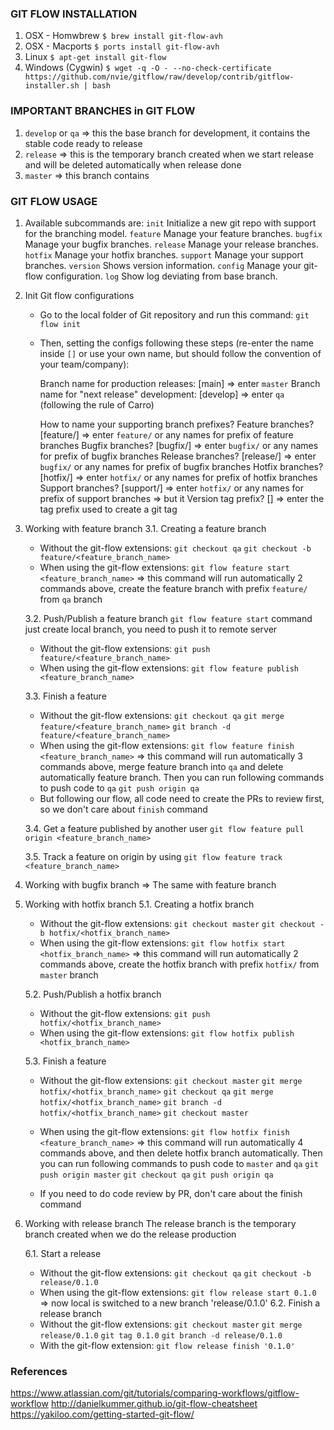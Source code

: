 ### GIT FLOW INSTALLATION
1. OSX - Homwbrew
    `$ brew install git-flow-avh`
2. OSX - Macports
    `$ ports install git-flow-avh`
3. Linux
    `$ apt-get install git-flow`
4. Windows (Cygwin)
    `$ wget -q -O - --no-check-certificate https://github.com/nvie/gitflow/raw/develop/contrib/gitflow-installer.sh | bash`

### IMPORTANT BRANCHES in GIT FLOW
1. `develop` or `qa` => this the base branch for development, it contains the stable code ready to release
2. `release` => this is the temporary branch created when we start release and will be deleted automatically when release done
3. `master` => this branch contains 

### GIT FLOW USAGE
1. Available subcommands are:
   `init`      Initialize a new git repo with support for the branching model.
   `feature`   Manage your feature branches.
   `bugfix`    Manage your bugfix branches.
   `release`   Manage your release branches.
   `hotfix`    Manage your hotfix branches.
   `support`   Manage your support branches.
   `version`   Shows version information.
   `config`    Manage your git-flow configuration.
   `log`       Show log deviating from base branch.

2. Init Git flow configurations
    - Go to the local folder of Git repository and run this command: `git flow init`
    - Then, setting the configs following these steps (re-enter the name inside `[]` or use your own name, but should follow the convention of your team/company):
        
        Branch name for production releases: [main] => enter `master`
        Branch name for "next release" development: [develop] => enter `qa` (following the rule of Carro)

        How to name your supporting branch prefixes?
        Feature branches? [feature/] => enter `feature/` or any names for prefix of feature branches
        Bugfix branches? [bugfix/] => enter `bugfix/` or any names for prefix of bugfix branches
        Release branches? [release/] => enter `bugfix/` or any names for prefix of bugfix branches
        Hotfix branches? [hotfix/] => enter `hotfix/` or any names for prefix of hotfix branches
        Support branches? [support/] => enter `hotfix/` or any names for prefix of support branches => but it
        Version tag prefix? [] => enter the tag prefix used to create a git tag

3. Working with feature branch
    3.1. Creating a feature branch
    - Without the git-flow extensions:
        `git checkout qa`
        `git checkout -b feature/<feature_branch_name>`
    - When using the git-flow extensions:
        `git flow feature start <feature_branch_name>` => this command will run automatically 2 commands above, create the feature branch with prefix `feature/` from `qa` branch
    
    3.2.  Push/Publish a feature branch
        `git flow feature start` command just create local branch, you need to push it to remote server
    - Without the git-flow extensions:
            `git push feature/<feature_branch_name>`
    - When using the git-flow extensions:
        `git flow feature publish <feature_branch_name>`

    3.3.  Finish a feature
    - Without the git-flow extensions:
        `git checkout qa`
        `git merge feature/<feature_branch_name>`
        `git branch -d feature/<feature_branch_name>`
    - When using the git-flow extensions:
        `git flow feature finish <feature_branch_name>` => this command will run automatically 3 commands above, merge feature branch into `qa` and delete automatically feature branch.
        Then you can run following commands to push code to `qa`
        `git push origin qa`
    - But following our flow, all code need to create the PRs to review first, so we don't care about `finish` command

    3.4. Get a feature published by another user
        `git flow feature pull origin <feature_branch_name>`

    3.5. Track a feature on origin by using
        `git flow feature track <feature_branch_name>`
    
4. Working with bugfix branch => The same with feature branch
5. Working with hotfix branch
    5.1. Creating a hotfix branch
    - Without the git-flow extensions:
        `git checkout master`
        `git checkout -b hotfix/<hotfix_branch_name>`
    - When using the git-flow extensions:
        `git flow hotfix start <hotfix_branch_name>` => this command will run automatically 2 commands above, create the hotfix branch with prefix `hotfix/` from `master` branch
    
    5.2.  Push/Publish a hotfix branch
    - Without the git-flow extensions:
        `git push hotfix/<hotfix_branch_name>`
    - When using the git-flow extensions:
        `git flow hotfix publish <hotfix_branch_name>`

    5.3.  Finish a feature
    - Without the git-flow extensions:
        `git checkout master`
        `git merge hotfix/<hotfix_branch_name>`
        `git checkout qa`
        `git merge hotfix/<hotfix_branch_name>`
        `git branch -d hotfix/<hotfix_branch_name>`
        `git checkout master`
    - When using the git-flow extensions:
        `git flow hotfix finish <feature_branch_name>` => this command will run automatically 4 commands above, and then delete hotfix branch automatically.
        Then you can run following commands to push code to `master` and `qa`
        `git push origin master`
        `git checkout qa`
        `git push origin qa`

    - If you need to do code review by PR, don't care about the finish command

6. Working with release branch
    The release branch is the temporary branch created when we do the release production
    
    6.1. Start a release
    - Without the git-flow extensions:
        `git checkout qa`
        `git checkout -b release/0.1.0`
    - When using the git-flow extensions:
        `git flow release start 0.1.0`
        => now local is switched to a new branch 'release/0.1.0'
    6.2. Finish a release branch
    - Without the git-flow extensions:
        `git checkout master`
        `git merge release/0.1.0`
        `git tag 0.1.0`
        `git branch -d release/0.1.0`
    - With the git-flow extension:
        `git flow release finish '0.1.0'`


### References
https://www.atlassian.com/git/tutorials/comparing-workflows/gitflow-workflow
http://danielkummer.github.io/git-flow-cheatsheet
https://yakiloo.com/getting-started-git-flow/



